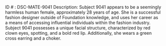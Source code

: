 ID # : DSC-MATE-9041
Description: Subject 9041 appears to be a seemingly harmless human female, approximately 28 years of age. She is a successful fashion designer outside of Foundation knowledge, and uses her career as a means of accessing influential individuals within the fashion industry. Subject 9041 possesses a unique facial structure, characterized by red clown eyes, spotting, and a bold red lip. Additionally, she wears a green cross earring and a choker.